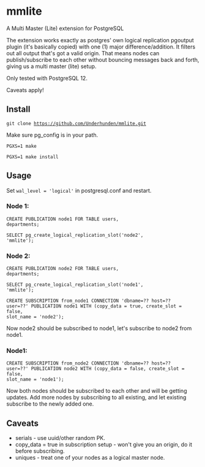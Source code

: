 # mmlite
A Multi Master (Lite) extension for PostgreSQL

The extension works exactly as postgres' own logical replication pgoutput plugin (it's basically copied) with one (1) major difference/addition. It filters out all output that's got a valid origin. That means nodes can publish/subscribe to each other without bouncing messages back and forth, giving us a multi master (lite) setup.

Only tested with PostgreSQL 12.

Caveats apply!

## Install
<code>git clone https://github.com/Underhunden/mmlite.git</code>

Make sure pg_config is in your path.

<code>PGXS=1 make</code>

<code>PGXS=1 make install</code>

## Usage

Set <code>wal_level = 'logical'</code> in postgresql.conf and restart.

### Node 1:

<code>CREATE PUBLICATION node1 FOR TABLE users, departments;</code>

<code>SELECT pg_create_logical_replication_slot('node2', 'mmlite');</code>

### Node 2:

<code>CREATE PUBLICATION node2 FOR TABLE users, departments;</code>

<code>SELECT pg_create_logical_replication_slot('node1', 'mmlite');</code>

<code>CREATE SUBSCRIPTION from_node1 CONNECTION 'dbname=?? host=?? user=??' PUBLICATION node1 WITH (copy_data = true, create_slot = false, slot_name = 'node2');</code>

Now node2 should be subscribed to node1, let's subscribe to node2 from node1.

### Node1:

<code>CREATE SUBSCRIPTION from_node2 CONNECTION 'dbname=?? host=?? user=??' PUBLICATION node2 WITH (copy_data = false, create_slot = false, slot_name = 'node1');</code>

Now both nodes should be subscribed to each other and will be getting updates. Add more nodes by subscribing to all existing, and let existing subscribe to the newly added one.

## Caveats
* serials - use uuid/other random PK.
* copy_data = true in subscription setup - won't give you an origin, do it before subscribing.
* uniques - treat one of your nodes as a logical master node.
